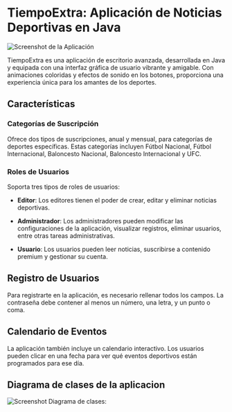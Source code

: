 # TiempoExtra: Aplicación de Noticias Deportivas en Java

![Screenshot de la Aplicación](https://i.imgur.com/sN5Rp5r.png)

TiempoExtra es una aplicación de escritorio avanzada, desarrollada en Java y equipada con una interfaz gráfica de usuario vibrante y amigable. Con animaciones coloridas y efectos de sonido en los botones, proporciona una experiencia única para los amantes de los deportes.

## Características

### Categorías de Suscripción
Ofrece dos tipos de suscripciones, anual y mensual, para categorías de deportes específicas. Estas categorías incluyen Fútbol Nacional, Fútbol Internacional, Baloncesto Nacional, Baloncesto Internacional y UFC. 

### Roles de Usuarios
Soporta tres tipos de roles de usuarios:

- **Editor**: Los editores tienen el poder de crear, editar y eliminar noticias deportivas.
   
- **Administrador**: Los administradores pueden modificar las configuraciones de la aplicación, visualizar registros, eliminar usuarios, entre otras tareas administrativas.
   
- **Usuario**: Los usuarios pueden leer noticias, suscribirse a contenido premium y gestionar su cuenta.

## Registro de Usuarios
Para registrarte en la aplicación, es necesario rellenar todos los campos. La contraseña debe contener al menos un número, una letra, y un punto o coma.

## Calendario de Eventos
La aplicación también incluye un calendario interactivo. Los usuarios pueden clicar en una fecha para ver qué eventos deportivos están programados para ese día.

## Diagrama de clases de la aplicacion

![Screenshot Diagrama de clases:](https://i.imgur.com/NS1EAhu.png)

